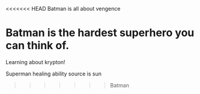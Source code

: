 <<<<<<< HEAD
Batman is all about vengence

Batman is the hardest superhero you can think of. 
=======
Learning about krypton!

Superman healing ability source is sun
>>>>>>> Batman
